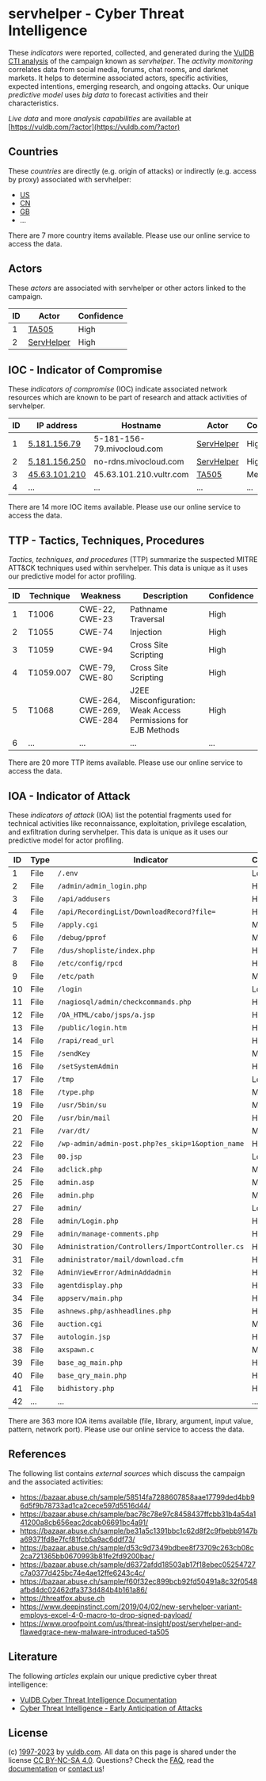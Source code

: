# servhelper - Cyber Threat Intelligence

These _indicators_ were reported, collected, and generated during the [VulDB CTI analysis](https://vuldb.com/?kb.cti) of the campaign known as _servhelper_. The _activity monitoring_ correlates data from social media, forums, chat rooms, and darknet markets. It helps to determine associated actors, specific activities, expected intentions, emerging research, and ongoing attacks. Our unique _predictive model_ uses _big data_ to forecast activities and their characteristics.

_Live data_ and more _analysis capabilities_ are available at [https://vuldb.com/?actor](https://vuldb.com/?actor)

## Countries

These _countries_ are directly (e.g. origin of attacks) or indirectly (e.g. access by proxy) associated with servhelper:

* [US](https://vuldb.com/?country.us)
* [CN](https://vuldb.com/?country.cn)
* [GB](https://vuldb.com/?country.gb)
* ...

There are 7 more country items available. Please use our online service to access the data.

## Actors

These _actors_ are associated with servhelper or other actors linked to the campaign.

ID | Actor | Confidence
-- | ----- | ----------
1 | [TA505](https://vuldb.com/?actor.ta505) | High
2 | [ServHelper](https://vuldb.com/?actor.servhelper) | High

## IOC - Indicator of Compromise

These _indicators of compromise_ (IOC) indicate associated network resources which are known to be part of research and attack activities of servhelper.

ID | IP address | Hostname | Actor | Confidence
-- | ---------- | -------- | ----- | ----------
1 | [5.181.156.79](https://vuldb.com/?ip.5.181.156.79) | 5-181-156-79.mivocloud.com | [ServHelper](https://vuldb.com/?actor.servhelper) | High
2 | [5.181.156.250](https://vuldb.com/?ip.5.181.156.250) | no-rdns.mivocloud.com | [ServHelper](https://vuldb.com/?actor.servhelper) | High
3 | [45.63.101.210](https://vuldb.com/?ip.45.63.101.210) | 45.63.101.210.vultr.com | [TA505](https://vuldb.com/?actor.ta505) | Medium
4 | ... | ... | ... | ...

There are 14 more IOC items available. Please use our online service to access the data.

## TTP - Tactics, Techniques, Procedures

_Tactics, techniques, and procedures_ (TTP) summarize the suspected MITRE ATT&CK techniques used within servhelper. This data is unique as it uses our predictive model for actor profiling.

ID | Technique | Weakness | Description | Confidence
-- | --------- | -------- | ----------- | ----------
1 | T1006 | CWE-22, CWE-23 | Pathname Traversal | High
2 | T1055 | CWE-74 | Injection | High
3 | T1059 | CWE-94 | Cross Site Scripting | High
4 | T1059.007 | CWE-79, CWE-80 | Cross Site Scripting | High
5 | T1068 | CWE-264, CWE-269, CWE-284 | J2EE Misconfiguration: Weak Access Permissions for EJB Methods | High
6 | ... | ... | ... | ...

There are 20 more TTP items available. Please use our online service to access the data.

## IOA - Indicator of Attack

These _indicators of attack_ (IOA) list the potential fragments used for technical activities like reconnaissance, exploitation, privilege escalation, and exfiltration during servhelper. This data is unique as it uses our predictive model for actor profiling.

ID | Type | Indicator | Confidence
-- | ---- | --------- | ----------
1 | File | `/.env` | Low
2 | File | `/admin/admin_login.php` | High
3 | File | `/api/addusers` | High
4 | File | `/api/RecordingList/DownloadRecord?file=` | High
5 | File | `/apply.cgi` | Medium
6 | File | `/debug/pprof` | Medium
7 | File | `/dus/shopliste/index.php` | High
8 | File | `/etc/config/rpcd` | High
9 | File | `/etc/path` | Medium
10 | File | `/login` | Low
11 | File | `/nagiosql/admin/checkcommands.php` | High
12 | File | `/OA_HTML/cabo/jsps/a.jsp` | High
13 | File | `/public/login.htm` | High
14 | File | `/rapi/read_url` | High
15 | File | `/sendKey` | Medium
16 | File | `/setSystemAdmin` | High
17 | File | `/tmp` | Low
18 | File | `/type.php` | Medium
19 | File | `/usr/5bin/su` | Medium
20 | File | `/usr/bin/mail` | High
21 | File | `/var/dt/` | Medium
22 | File | `/wp-admin/admin-post.php?es_skip=1&option_name` | High
23 | File | `00.jsp` | Low
24 | File | `adclick.php` | Medium
25 | File | `admin.asp` | Medium
26 | File | `admin.php` | Medium
27 | File | `admin/` | Low
28 | File | `admin/Login.php` | High
29 | File | `admin/manage-comments.php` | High
30 | File | `Administration/Controllers/ImportController.cs` | High
31 | File | `administrator/mail/download.cfm` | High
32 | File | `AdminViewError/AdminAddadmin` | High
33 | File | `agentdisplay.php` | High
34 | File | `appserv/main.php` | High
35 | File | `ashnews.php/ashheadlines.php` | High
36 | File | `auction.cgi` | Medium
37 | File | `autologin.jsp` | High
38 | File | `axspawn.c` | Medium
39 | File | `base_ag_main.php` | High
40 | File | `base_qry_main.php` | High
41 | File | `bidhistory.php` | High
42 | ... | ... | ...

There are 363 more IOA items available (file, library, argument, input value, pattern, network port). Please use our online service to access the data.

## References

The following list contains _external sources_ which discuss the campaign and the associated activities:

* https://bazaar.abuse.ch/sample/58514fa7288607858aae17799ded4bb96d5f9b78733ad1ca2cece597d5516d44/
* https://bazaar.abuse.ch/sample/bac78c78e97c8458437ffcbb31b4a54a141200a8cb656eac2dcab06691bc4a91/
* https://bazaar.abuse.ch/sample/be31a5c1391bbc1c62d8f2c9fbebb9147ba69371fd8e7fcf81fcb5a9ac6ddf73/
* https://bazaar.abuse.ch/sample/d53c9d7349bdbee8f73709c263cb08c2ca721365bb0670993b81fe2fd9200bac/
* https://bazaar.abuse.ch/sample/d6372afdd18503ab17f18ebec05254727c7a0377d425bc74e4ae12ffe6243c4c/
* https://bazaar.abuse.ch/sample/f60f32ec899bcb92fd50491a8c32f0548afbd4dc02462dfa373d484b4b161a86/
* https://threatfox.abuse.ch
* https://www.deepinstinct.com/2019/04/02/new-servhelper-variant-employs-excel-4-0-macro-to-drop-signed-payload/
* https://www.proofpoint.com/us/threat-insight/post/servhelper-and-flawedgrace-new-malware-introduced-ta505

## Literature

The following _articles_ explain our unique predictive cyber threat intelligence:

* [VulDB Cyber Threat Intelligence Documentation](https://vuldb.com/?kb.cti)
* [Cyber Threat Intelligence - Early Anticipation of Attacks](https://www.scip.ch/en/?labs.20201022)

## License

(c) [1997-2023](https://vuldb.com/?kb.changelog) by [vuldb.com](https://vuldb.com/?kb.about). All data on this page is shared under the license [CC BY-NC-SA 4.0](https://creativecommons.org/licenses/by-nc-sa/4.0/). Questions? Check the [FAQ](https://vuldb.com/?kb.faq), read the [documentation](https://vuldb.com/?kb) or [contact us](https://vuldb.com/?contact)!

